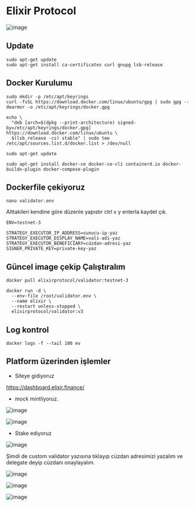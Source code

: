 # Elixir Protocol
![image](https://github.com/user-attachments/assets/e94a51db-d20a-423b-a8d4-df75a79af8e0)

## Update
```
sudo apt-get update
sudo apt-get install ca-certificates curl gnupg lsb-release
```

## Docker Kurulumu
```
sudo mkdir -p /etc/apt/keyrings
curl -fsSL https://download.docker.com/linux/ubuntu/gpg | sudo gpg --dearmor -o /etc/apt/keyrings/docker.gpg
```

```
echo \
  "deb [arch=$(dpkg --print-architecture) signed-by=/etc/apt/keyrings/docker.gpg] https://download.docker.com/linux/ubuntu \
  $(lsb_release -cs) stable" | sudo tee /etc/apt/sources.list.d/docker.list > /dev/null
```
```
sudo apt-get update
```
```
sudo apt-get install docker-ce docker-ce-cli containerd.io docker-buildx-plugin docker-compose-plugin
```


## Dockerfile çekiyoruz

```
nano validator.env
```
Alttakileri kendine göre düzenle yapıstır ctrl x y enterla kaydet çık. 
```
ENV=testnet-3

STRATEGY_EXECUTOR_IP_ADDRESS=sunucu-ip-yaz
STRATEGY_EXECUTOR_DISPLAY_NAME=vali-adi-yaz
STRATEGY_EXECUTOR_BENEFICIARY=cüzdan-adresi-yaz
SIGNER_PRIVATE_KEY=private-key-yaz
```
## Güncel image çekip Çalıştıralım
```
docker pull elixirprotocol/validator:testnet-3
```
```
docker run -d \
  --env-file /root/validator.env \
  --name elixir \
  --restart unless-stopped \
  elixirprotocol/validator:v3
```
## Log kontrol
```
docker logs -f --tail 100 ev
```
## Platform üzerinden işlemler

- Siteye gidiyoruz
 
https://dashboard.elixir.finance/

- mock mintliyoruz.

![image](https://github.com/user-attachments/assets/372d88f9-4764-4edb-9d67-b3970853611d)

![image](https://github.com/user-attachments/assets/a8df72f0-609a-4bd1-84da-dcd51b6206aa)

- Stake ediyoruz

![image](https://github.com/user-attachments/assets/29154f78-0b07-4cd8-8bbb-7d0ec8963e3f)


Şimdi de custom validator yazısına tıklayıp cüzdan adresimizi yazalım ve delegate deyip cüzdanı onaylayalım.

![image](https://github.com/user-attachments/assets/66ac61b9-9bf2-4641-8ed0-8220630ad5b7)


![image](https://github.com/user-attachments/assets/f0845b42-b7fc-4d27-83dc-668cf8ae60c5)

![image](https://github.com/user-attachments/assets/2570ca14-5efc-422c-ad99-6b81dbf5ee97)




